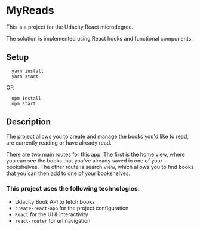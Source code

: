 # MyReads

This is a project for the Udacity React microdegree.

The solution is implemented using React hooks and functional components.

## Setup

```
  yarn install
  yarn start
```

OR

```
  npm install
  npm start
```

## Description

The project allows you to create and manage the books you'd like to read, are currently reading or have already read.

There are two main routes for this app. The first is the home view, where you can see the books that you've already saved in one of your bookshelves. The other route is search view, which allows you to find books that you can then add to one of your bookshelves.


### This project uses the following technologies:

* Udacity Book API to fetch books
* `create-react-app` for the project configuration
* `React` for the UI & interactivity
* `react-router` for url navigation
